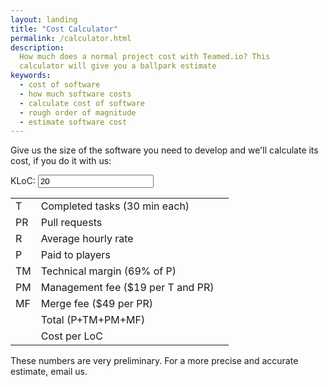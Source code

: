 ```yaml
---
layout: landing
title: "Cost Calculator"
permalink: /calculator.html
description:
  How much does a normal project cost with Teamed.io? This
  calculator will give you a ballpark estimate
keywords:
  - cost of software
  - how much software costs
  - calculate cost of software
  - rough order of magnitude
  - estimate software cost
---
```


Give us the size of the software you need to develop and
we'll calculate its cost, if you do it with us:

KLoC: <input id="kloc" name="kloc" value="20"/>

<span id="error" style="display:none;color:red"></span>

<style type="text/css">
.mm {
  text-align: right;
}
</style>
<table>
  <tr><td>T</td><td>Completed tasks (30 min each)</td><td class="mm" id="t"></td></tr>
  <tr><td>PR</td><td>Pull requests</td><td class="mm" id="pr"></td></tr>
  <tr><td>R</td><td>Average hourly rate</td><td class="mm" id="r"></td></tr>
  <tr><td>P</td><td>Paid to players</td><td class="mm" id="p"></td></tr>
  <tr><td>TM</td><td>Technical margin (69% of P)</td><td class="mm" id="tm"></td></tr>
  <tr><td>PM</td><td>Management fee ($19 per T and PR)</td><td class="mm" id="pm"></td></tr>
  <tr><td>MF</td><td>Merge fee ($49 per PR)</td><td class="mm" id="mf"></td></tr>
  <tr><td></td><td>Total (P+TM+PM+MF)</td><td class="mm" id="total" style="font-weight:bold"></td></tr>
  <tr><td></td><td>Cost per LoC</td><td class="mm" id="cost"></td></tr>
</table>

These numbers are very preliminary. For a more precise and
accurate estimate, email us.

<script type="text/javascript">
function dollars(val) {
  return '$' + val;
}
$(document).ready(
  function() {
    $('#kloc').keyup(
      function () {
        var kloc = $(this).val(), $error = $('#error');
        if ($.isNumeric(kloc) && kloc >= 5 && kloc <= 1000) {
          var loc = kloc * 1000,
            t = Math.round(loc / 30),
            pr = Math.round(t * 0.75),
            r = 32,
            p = Math.round((t + pr) * r * 0.5),
            tm = Math.round(0.69 * p),
            pm = 19 * (t + pr),
            mf = 49 * pr,
            total = p + tm + pm + mf;
          $error.hide();
          $('#t').text(t);
          $('#pr').text(pr);
          $('#r').text(dollars(r));
          $('#p').text(dollars(p));
          $('#tm').text(dollars(tm));
          $('#pm').text(dollars(pm));
          $('#mf').text(dollars(mf));
          $('#total').text(dollars(total));
          $('#cost').text(dollars((total / loc).toFixed(2)));
        } else {
          $error.text('must be an integer, in 5..1000 range').show();
          $('.mm').text('');
        }
      }
    );
  }
);
</script>


